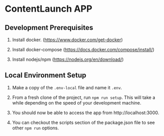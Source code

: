 # ContentLaunch APP

## Development Prerequisites

1. Install docker. (https://www.docker.com/get-docker)

2. Install docker-compose (https://docs.docker.com/compose/install/)

3. Install nodejs/npm (https://nodejs.org/en/download/)


## Local Environment Setup

1. Make a copy of the `.env-local` file and name it `.env`.

2. From a fresh clone of the project, run `npm run setup`. This will take a while depending on the speed of your development machine.

3. You should now be able to access the app from http://localhost:3000. 

4. You can checkout the scripts section of the package.json file to see other `npm run` options.